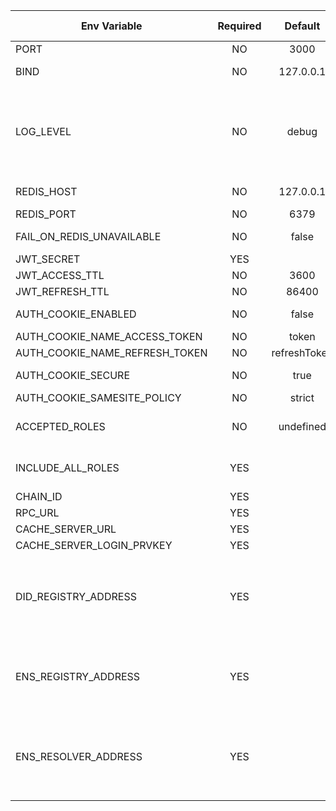 | Env Variable                   | Required |   Default    | Description                                                                                                                                                                                                                                                                                                                             | Allowed values                                               |
|--------------------------------|:--------:|:------------:|-----------------------------------------------------------------------------------------------------------------------------------------------------------------------------------------------------------------------------------------------------------------------------------------------------------------------------------------|--------------------------------------------------------------|
| PORT                           |    NO    |     3000     | a port number application listens on                                                                                                                                                                                                                                                                                                    | integer                                                      |
| BIND                           |    NO    |  127.0.0.1   | an inteface applicatio binds to                                                                                                                                                                                                                                                                                                         | ip number                                                    |
| LOG_LEVEL                      |    NO    |    debug     | determines which level of log messages are written                                                                                                                                                                                                                                                                                      | 'silent', 'fatal', 'error', 'warn', 'info', 'debug', 'trace' |   
| REDIS_HOST                     |    NO    |  127.0.0.1   | a hostname or ip address of a Redis server required by the application                                                                                                                                                                                                                                                                  | host or ip address                                           |  
| REDIS_PORT                     |    NO    |     6379     | a port number of a Redis server                                                                                                                                                                                                                                                                                                         | integer                                                      | 
| FAIL_ON_REDIS_UNAVAILABLE      |    NO    |    false     | when set to true, application will not start if the Redis server is not reachable                                                                                                                                                                                                                                                       | boolean                                                      |
| JWT_SECRET                     |   YES    |              | secret used to sign JWT tokens                                                                                                                                                                                                                                                                                                          | string                                                       |
| JWT_ACCESS_TTL                 |    NO    |     3600     | expiration time of an access token                                                                                                                                                                                                                                                                                                      | integer                                                      |
| JWT_REFRESH_TTL                |    NO    |    86400     | expiration time of a refresh token                                                                                                                                                                                                                                                                                                      | integer                                                      |
| AUTH_COOKIE_ENABLED            |    NO    |    false     | if set to true access token is also going to be sent as a cookie                                                                                                                                                                                                                                                                        | boolean                                                      |         
| AUTH_COOKIE_NAME_ACCESS_TOKEN  |    NO    |    token     | cookie name for storing access token                                                                                                                                                                                                                                                                                                    | string                                                       |
| AUTH_COOKIE_NAME_REFRESH_TOKEN |    NO    | refreshToken | cookie name for storing refresh tokens                                                                                                                                                                                                                                                                                                  | string                                                       |
| AUTH_COOKIE_SECURE             |    NO    |     true     | this needs to be set to false when developing and serving the application over http                                                                                                                                                                                                                                                     | boolean                                                      |
| AUTH_COOKIE_SAMESITE_POLICY    |    NO    |    strict    | [docs](https://www.npmjs.com/package/express-session#cookiesamesite)                                                                                                                                                                                                                                                                    | boolean                                                      |
| ACCEPTED_ROLES                 |    NO    |  undefined   | If set, user is required to be enrolled to any of the roles specified                                                                                                                                                                                                                                                                   | comma-separated strings                                      |
| INCLUDE_ALL_ROLES              |   YES    |              | When set to true access token will include all user roles, otherwise only roles matching ACCEPTED_ROLES                                                                                                                                                                                                                                 | boolean                                                      |
| CHAIN_ID                       |   YES    |              | Set this to `73799` for Volta and to `246` for EWC                                                                                                                                                                                                                                                                                      | number                                                       |
| RPC_URL                        |   YES    |              | URL of the RPC node                                                                                                                                                                                                                                                                                                                     | url                                                          |
| CACHE_SERVER_URL               |   YES    |              | URL of the  SSI_HUB instance                                                                                                                                                                                                                                                                                                            | url                                                          |
| CACHE_SERVER_LOGIN_PRVKEY      |   YES    |              | a private key used to log in to the SSI-HUB                                                                                                                                                                                                                                                                                             | string                                                       |
| DID_REGISTRY_ADDRESS           |   YES    |              | Address of deployed DID Registry ([ERC1056](https://github.com/uport-project/ethr-did-registry/blob/master/contracts/EthereumDIDRegistry.sol)) contract.<br/>Set this to<br/>`0xc15d5a57a8eb0e1dcbe5d88b8f9a82017e5cc4af` for Volta<br/>`0xE29672f34e92b56C9169f9D485fFc8b9A136BCE4` for EWC                                            | string                                                       |
| ENS_REGISTRY_ADDRESS           |   YES    |              | Address of deployed ENS Registry contract. <br/>Set this to:<br/>`0xd7CeF70Ba7efc2035256d828d5287e2D285CD1ac` for Volta,<br/>`0x0A6d64413c07E10E890220BBE1c49170080C6Ca0` for EWC                                                                                                                                                       | string                                                       |
| ENS_RESOLVER_ADDRESS           |   YES    |              | Address of deployed [RoleDefinitionResolverV2](https://github.com/energywebfoundation/ew-credentials/blob/develop/packages/credential-governance/contracts/RoleDefinitionResolverV2.sol)  contract.<br/>Set this to<br/>`0xcf72f16Ab886776232bea2fcf3689761a0b74EfE` for Volta<br/>`0x70ad37DfeB1C05290F4bBd22188FA19Bc154A0ea` for EWC | string                                                       |
